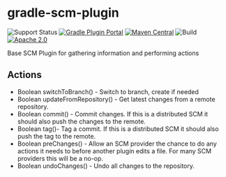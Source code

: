 gradle-scm-plugin
=================

![Support Status](https://img.shields.io/badge/nebula-active-green.svg)
[![Gradle Plugin Portal](https://img.shields.io/maven-metadata/v/https/plugins.gradle.org/m2/com.netflix.nebula/gradle-scm-plugin/maven-metadata.xml.svg?label=gradlePluginPortal)](https://plugins.gradle.org/plugin/com.netflix.nebula.gradle-scm)
[![Maven Central](https://img.shields.io/maven-central/v/com.netflix.nebula/gradle-scm-plugin)](https://maven-badges.herokuapp.com/maven-central/com.netflix.nebula/gradle-scm-plugin)
![Build](https://github.com/nebula-plugins/gradle-scm-plugin/actions/workflows/nebula.yml/badge.svg)
[![Apache 2.0](https://img.shields.io/github/license/nebula-plugins/gradle-scm-plugin.svg)](http://www.apache.org/licenses/LICENSE-2.0)


Base SCM Plugin for gathering information and performing actions

Actions
-------

* Boolean switchToBranch() - Switch to branch, create if needed
* Boolean updateFromRepository() - Get latest changes from a remote repository.
* Boolean commit() - Commit changes. If this is a distributed SCM it should also push the changes to the remote.
* Boolean tag()- Tag a commit. If this is a distributed SCM it should also push the tag to the remote.
* Boolean preChanges() - Allow an SCM provider the chance to do any actions it needs to before another plugin edits a file. For many SCM providers this will be a no-op.
* Boolean undoChanges() - Undo all changes to the repository.


